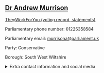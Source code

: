 ## <a href="https://members.parliament.uk/member/1466/contact">Dr Andrew Murrison</a>

<a href="https://www.theyworkforyou.com/mp/11132/andrew_murrison/south_west_wiltshire">TheyWorkForYou (voting record, statements)</a> 

Parliamentary phone number: 01225358584 

Parliamentary email: murrisona@parliament.uk 

Party: Conservative 

Borough: South West Wiltshire 

<details><summary>Extra contact information and social media</summary> 
<li>Website: http://www.andrewmurrison.co.uk</li>
<li>Twitter: https://twitter.com/murrisonMP</li>
<li>Constituency office phone number:</li>
<li>Constituency office email:</li>
<li>Facebook:</li>
<li>Instagram:</li>
<li>Youtube:</li>
<li>Linkedin:</li>
<li>Government department phone number:</li>
<li>Government department email:</li>
<li>Threads:</li>
<li>Party office phone number:</li>
<li>Party office email:</li>
<li>Tiktok:</li>
</details>